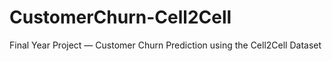# CustomerChurn-Cell2Cell
Final Year Project — Customer Churn Prediction using the Cell2Cell Dataset
